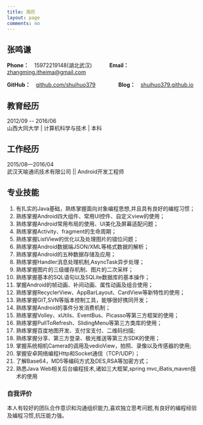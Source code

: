 ```yaml
---
title: 简历
layout: page
comments: no
---
```


## 张鸣谦
**Phone：**　15972219148(湖北武汉)　　　 **Email：**　[zhangming.itheima@gmail.com](zhangming.itheima@gmail.com')

**GitHub：**　[github.com/shuihuo379](https://github.com/shuihuo379)　　　　   **Blog：**　[shuihuo379.github.io](http://shuihuo379.github.io)

## 教育经历
2012/09 -- 2016/06<br/> 
山西大同大学 | 计算机科学与技术 | 本科


## 工作经历  
2015/08—2016/04<br/>
武汉天喻通讯技术有限公司 || Android开发工程师

## 专业技能
1. 有扎实的Java基础，熟练掌握面向对象编程思想,并且具有良好的编程习惯；
2. 熟练掌握Android四大组件、常用UI控件、自定义view的使用；
3. 熟练掌握Android常用布局的使用、UI美化及屏幕适配问题；
4. 熟练掌握Activity、fragment的生命周期；
5. 熟练掌握ListView的优化以及处理图片的错位问题；
6. 熟练掌握Android数据端JSON/XML等格式数据的解析；
7. 熟练掌握Android的五种数据存储及应用；
8. 熟练掌握Handler消息处理机制,AsyncTask异步处理；
9. 熟练掌握图片的三级缓存机制、图片的二次采样；
10. 熟练掌握基本的SQL语句以及SQLite数据库的基本操作；
11. 掌握Android的帧动画、补间动画、属性动画及组合使用；
12. 熟练掌握RecyclerView、AppBarLayout、CardView等新特性的使用；
13. 熟练掌握GIT,SVN等版本控制工具，能够很好携同开发；
14. 熟练掌握Android的事件分发消费机制；
15. 熟练掌握Volley、xUtils、EventBus、Picasso等第三方框架的使用；
16. 熟练掌握PullToRefresh、SlidingMenu等第三方类库的使用；
17. 熟练掌握百度地图开发、支付宝支付、二维码扫描;
18. 熟练掌握分享、第三方登录、极光推送等第三方SDK的使用；
19. 掌握系统相机Camera的调用及vedioView，拍照、录像以及传感器的使用;
20. 掌握安卓网络编程Http和Socket通信（TCP/UDP）；
21. 了解Base64，MD5等编码方式及DES,RSA等加密方式；
22. 熟悉Java Web相关后台编程技术,诸如三大框架,spring mvc,iBatis,maven技术的使用


### 自我评价
本人有较好的团队合作意识和沟通组织能力,喜欢独立思考问题,有良好的编程经验及编程习惯,抗压能力强。











